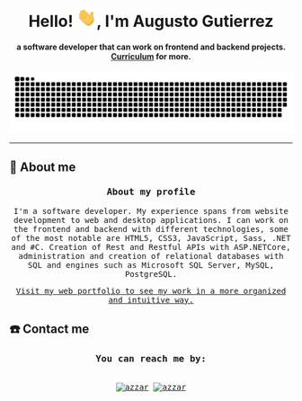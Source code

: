 <div align="center">
<h1 align="center">Hello! <img width="35" src="https://github.com/1999AZZAR/1999AZZAR/blob/main/resources/img/waving.gif">, I'm Augusto Gutierrez</h1>
<h4 align="center"> a software developer that can work on frontend and backend projects.<a href="https://drive.google.com/file/d/1p1GjvjBWN4gMwf0JsPGP34v3m16n4N93/view?usp=sharing" target="_blank"> Curriculum</a> for more.</h4>
</div>

<div align="center">
  <a href="https://augustogutierrez.netlify.app/">
  <img  src="https://github.com/1999AZZAR/1999AZZAR/blob/main/resources/img/grid-snake.svg"
       alt="snake" /></a>
</div>

-----
<div>
  <h2> 🧮 About me</h2>
<div>
<samp>
<h3 align="center">About my profile</h3>
 <p align="center">
I'm a software developer. My experience spans from website development to web and desktop applications. I can work on the frontend and backend with different technologies, some of the most notable are HTML5, CSS3, JavaScript, Sass, .NET and #C. Creation of Rest and Restful APIs with ASP.NETCore, administration and creation of relational databases with SQL and engines such as Microsoft SQL Server, MySQL, PostgreSQL.    
 </p>
  <div align="center">
     <a href="https://augustogutierrez.netlify.app/" target="_blank">Visit my web portfolio to see my work in a more     
      organized and intuitive way.</a>
   </div>
 </samp>
</div>
</div>

<div>
  <h2>☎️ Contact me</h2>
<div>
  <samp>
    <h3 align="center">You can reach me by:</h3>
    <p align="center">
      <br/>
      <a href="linkedin.com/in/augustogutierrezz" target="blank"><img align="center"
         src="https://img.shields.io/badge/linkedin-%231DA1F2.svg?style=for-the-badge&logo=linkedin&logoColor=white"
         alt="azzar" height="30"/></a>
      <a href="mailto:augustogu.contact@gmail.com" target="blank"><img align="center"
         src="https://img.shields.io/badge/gmail-EA4335.svg?style=for-the-badge&logo=gmail&logoColor=white"
         alt="azzar" height="30"/></a>
    </p>
  </samp>
</div>
</div>
  
</details>
<br/>
</details>
